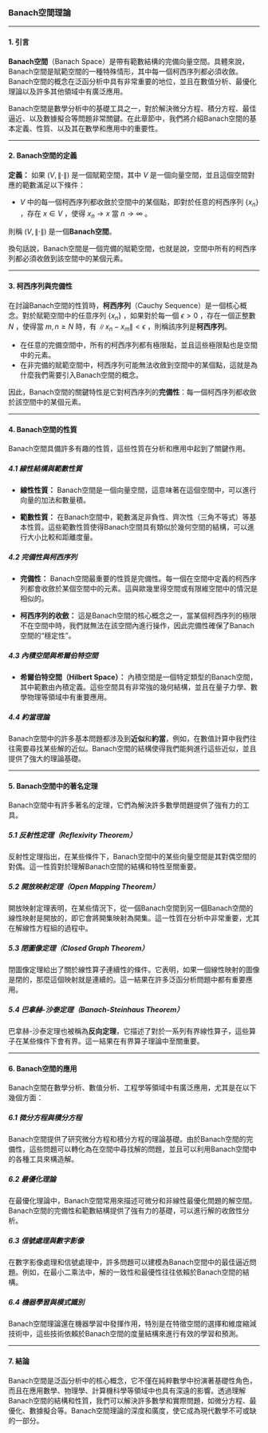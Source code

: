 ### Banach空間理論

---

#### 1. 引言

**Banach空間**（Banach Space）是帶有範數結構的完備向量空間。具體來說，Banach空間是賦範空間的一種特殊情形，其中每一個柯西序列都必須收斂。Banach空間的概念在泛函分析中具有非常重要的地位，並且在數值分析、最優化理論以及許多其他領域中有廣泛應用。

Banach空間是數學分析中的基礎工具之一，對於解決微分方程、積分方程、最佳逼近、以及數據擬合等問題非常關鍵。在此章節中，我們將介紹Banach空間的基本定義、性質、以及其在數學和應用中的重要性。

---

#### 2. Banach空間的定義

**定義：** 如果  $`(V, \| \cdot \|)`$  是一個賦範空間，其中  $`V`$  是一個向量空間，並且這個空間對應的範數滿足以下條件：

-  $`V`$  中的每一個柯西序列都收斂於空間中的某個點，即對於任意的柯西序列  $`\{ x_n \}`$ ，存在  $`x \in V`$ ，使得  $`x_n \to x`$  當  $`n \to \infty`$ 。

則稱  $`(V, \| \cdot \|)`$  是一個**Banach空間**。

換句話說，Banach空間是一個完備的賦範空間，也就是說，空間中所有的柯西序列都必須收斂到該空間中的某個元素。

---

#### 3. 柯西序列與完備性

在討論Banach空間的性質時，**柯西序列**（Cauchy Sequence）是一個核心概念。對於賦範空間中的任意序列  $`\{ x_n \}`$ ，如果對於每一個  $`\epsilon > 0`$ ，存在一個正整數  $`N`$ ，使得當  $`m, n \geq N`$  時，有  $`\| x_n - x_m \| < \epsilon`$ ，則稱該序列是**柯西序列**。

- 在任意的完備空間中，所有的柯西序列都有極限點，並且這些極限點也是空間中的元素。
- 在非完備的賦範空間中，柯西序列可能無法收斂到空間中的某個點，這就是為什麼我們需要引入Banach空間的概念。

因此，Banach空間的關鍵特性是它對柯西序列的**完備性**：每一個柯西序列都收斂於該空間中的某個元素。

---

#### 4. Banach空間的性質

Banach空間具備許多有趣的性質，這些性質在分析和應用中起到了關鍵作用。

##### 4.1 線性結構與範數性質

- **線性性質：** Banach空間是一個向量空間，這意味著在這個空間中，可以進行向量的加法和數量積。
  
- **範數性質：** 在Banach空間中，範數滿足非負性、齊次性（三角不等式）等基本性質。這些範數性質使得Banach空間具有類似於幾何空間的結構，可以進行大小比較和距離度量。

##### 4.2 完備性與柯西序列

- **完備性：** Banach空間最重要的性質是完備性。每一個在空間中定義的柯西序列都會收斂於某個空間中的元素。這與歐幾里得空間或有限維空間中的情況是相似的。

- **柯西序列的收斂：** 這是Banach空間的核心概念之一，當某個柯西序列的極限不在空間中時，我們就無法在該空間內進行操作，因此完備性確保了Banach空間的“穩定性”。

##### 4.3 內積空間與希爾伯特空間

- **希爾伯特空間（Hilbert Space）：** 內積空間是一個特定類型的Banach空間，其中範數由內積定義。這些空間具有非常強的幾何結構，並且在量子力學、數學物理等領域中有重要應用。

##### 4.4 約當理論

Banach空間中的許多基本問題都涉及到**近似**和**約當**，例如，在數值計算中我們往往需要尋找某些解的近似。Banach空間的結構使得我們能夠進行這些近似，並且提供了強大的理論基礎。

---

#### 5. Banach空間中的著名定理

Banach空間中有許多著名的定理，它們為解決許多數學問題提供了強有力的工具。

##### 5.1 反射性定理（Reflexivity Theorem）

反射性定理指出，在某些條件下，Banach空間中的某些向量空間是其對偶空間的對偶。這一性質對於理解Banach空間的結構和特性至關重要。

##### 5.2 開放映射定理（Open Mapping Theorem）

開放映射定理表明，在某些情況下，從一個Banach空間到另一個Banach空間的線性映射是開放的，即它會將開集映射為開集。這一性質在分析中非常重要，尤其在解線性方程組的過程中。

##### 5.3 閉圖像定理（Closed Graph Theorem）

閉圖像定理給出了關於線性算子連續性的條件。它表明，如果一個線性映射的圖像是閉的，那麼這個映射就是連續的。這一結果在許多泛函分析問題中都有重要應用。

##### 5.4 巴拿赫-沙泰定理（Banach-Steinhaus Theorem）

巴拿赫-沙泰定理也被稱為**反向定理**，它描述了對於一系列有界線性算子，這些算子在某些條件下會有界。這一結果在有界算子理論中至關重要。

---

#### 6. Banach空間的應用

Banach空間在數學分析、數值分析、工程學等領域中有廣泛應用，尤其是在以下幾個方面：

##### 6.1 微分方程與積分方程

Banach空間提供了研究微分方程和積分方程的理論基礎。由於Banach空間的完備性，這些問題可以轉化為在空間中尋找解的問題，並且可以利用Banach空間中的各種工具來構造解。

##### 6.2 最優化理論

在最優化理論中，Banach空間常用來描述可微分和非線性最優化問題的解空間。Banach空間的完備性和範數結構提供了強有力的基礎，可以進行解的收斂性分析。

##### 6.3 信號處理與數字影像

在數字影像處理和信號處理中，許多問題可以建模為Banach空間中的最佳逼近問題。例如，在最小二乘法中，解的一致性和最優性往往依賴於Banach空間的結構。

##### 6.4 機器學習與模式識別

Banach空間理論還在機器學習中發揮作用，特別是在特徵空間的選擇和維度縮減技術中，這些技術依賴於Banach空間的度量結構來進行有效的學習和預測。

---

#### 7. 結論

Banach空間是泛函分析中的核心概念，它不僅在純粹數學中扮演著基礎性角色，而且在應用數學、物理學、計算機科學等領域中也具有深遠的影響。透過理解Banach空間的結構和性質，我們可以解決許多數學和實際問題，如微分方程、最優化、數據擬合等。Banach空間理論的深度和廣度，使它成為現代數學不可或缺的一部分。